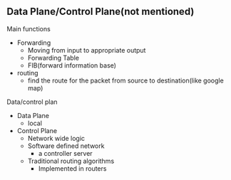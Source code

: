 ## Data Plane/Control Plane(not mentioned)

Main functions

- Forwarding
  - Moving from input to appropriate output
  - Forwarding Table
  - FIB(forward information base)
- routing
  - find the route for the packet from source to destination(like google map)

Data/control plan

- Data Plane
  - local
- Control Plane
  - Network wide logic
  - Software defined network
    - a controller server
  - Traditional routing algorithms
    - Implemented in routers